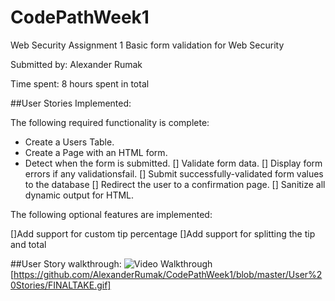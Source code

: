 # CodePathWeek1
Web Security Assignment 1
Basic form validation for Web Security

Submitted by: Alexander Rumak

Time spent: 8 hours spent in total

##User Stories Implemented:

The following required functionality is complete:

* Create a Users Table.
* Create a Page with an HTML form.
* Detect when the form is submitted.
[] Validate form data.
[] Display form errors if any validationsfail.
[] Submit successfully-validated form values to the database
[] Redirect the user to a confirmation page.
[] Sanitize all dynamic output for HTML.

The following optional features are implemented:

[]Add support for custom tip percentage
[]Add support for splitting the tip and total


##User Story walkthrough:
<img src='https://github.com/AlexanderRumak/CodePathWeek1/blob/master/User%20Stories/FINALTAKE.gif' title='Video Walkthrough' width='' alt='Video Walkthrough' />
[https://github.com/AlexanderRumak/CodePathWeek1/blob/master/User%20Stories/FINALTAKE.gif]

